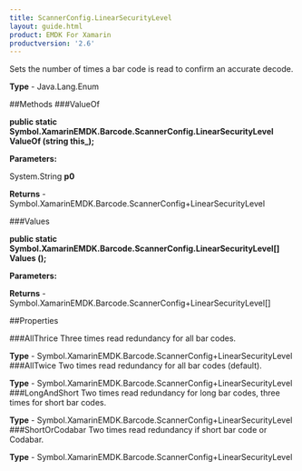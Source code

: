 ```yaml
---
title: ScannerConfig.LinearSecurityLevel
layout: guide.html
product: EMDK For Xamarin 
productversion: '2.6' 
---
```

Sets the number of times a bar code is read to confirm an accurate decode.

**Type** - Java.Lang.Enum

##Methods
###ValueOf

**public static Symbol.XamarinEMDK.Barcode.ScannerConfig.LinearSecurityLevel ValueOf (string this_);**


        

**Parameters:**

System.String **p0** 

**Returns** - Symbol.XamarinEMDK.Barcode.ScannerConfig+LinearSecurityLevel

###Values

**public static Symbol.XamarinEMDK.Barcode.ScannerConfig.LinearSecurityLevel[] Values ();**


        

**Parameters:**

**Returns** - Symbol.XamarinEMDK.Barcode.ScannerConfig+LinearSecurityLevel[]

##Properties

###AllThrice
Three times read redundancy for all bar codes.

**Type** - Symbol.XamarinEMDK.Barcode.ScannerConfig+LinearSecurityLevel
###AllTwice
Two times read redundancy for all bar codes (default).

**Type** - Symbol.XamarinEMDK.Barcode.ScannerConfig+LinearSecurityLevel
###LongAndShort
Two times read redundancy for long bar codes, three times for short bar codes.

**Type** - Symbol.XamarinEMDK.Barcode.ScannerConfig+LinearSecurityLevel
###ShortOrCodabar
Two times read redundancy if short bar code or Codabar.

**Type** - Symbol.XamarinEMDK.Barcode.ScannerConfig+LinearSecurityLevel
